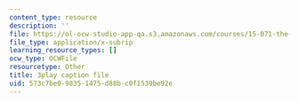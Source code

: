 ```yaml
---
content_type: resource
description: ''
file: https://ol-ocw-studio-app-qa.s3.amazonaws.com/courses/15-071-the-analytics-edge-spring-2017/573c7be098351475d88bc0f1539be92e_ByiCbXfwGbc.srt
file_type: application/x-subrip
learning_resource_types: []
ocw_type: OCWFile
resourcetype: Other
title: 3play caption file
uid: 573c7be0-9835-1475-d88b-c0f1539be92e
---
```

